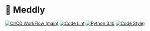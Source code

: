 # 💊 Meddly 

[![CI/CD WorkFlow (main)](https://github.com/Meddly-Health/Backend/actions/workflows/cicd-main.yaml/badge.svg)](https://github.com/Meddly-Health/Backend/actions/workflows/cicd-main.yaml)
[![Code Lint](https://github.com/Meddly-Health/Backend/actions/workflows/lint.yaml/badge.svg)](https://github.com/Meddly-Health/Backend/actions/workflows/lint.yaml)
[![Python 3.10](https://img.shields.io/badge/python-3.10-blue.svg)](https://www.python.org/downloads/)
[![Code Style)](https://img.shields.io/badge/code%20style-black-000000.svg)](https://github.com/psf/black)

